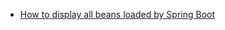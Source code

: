 

* [How to display all beans loaded by Spring Boot](https://mkyong.com/spring-boot/how-to-display-all-beans-loaded-by-spring-boot/)

